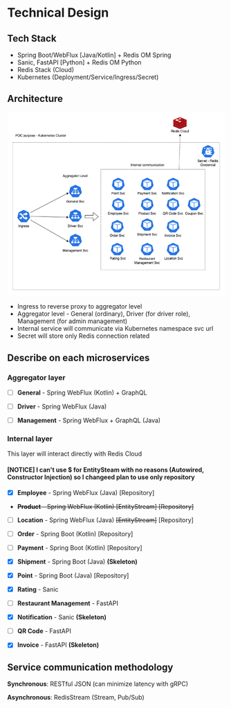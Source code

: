 # Technical Design

## Tech Stack

- Spring Boot/WebFlux [Java/Kotlin] + Redis OM Spring
- Sanic, FastAPI [Python] + Redis OM Python
- Redis Stack (Cloud)
- Kubernetes (Deployment/Service/Ingress/Secret)

## Architecture

![Architecture](Technical%20High-Level%20Architecture.drawio.png)

- Ingress to reverse proxy to aggregator level
- Aggregator level - General (ordinary), Driver (for driver role), Management (for admin management)
- Internal service will communicate via Kubernetes namespace svc url
- Secret will store only Redis connection related

## Describe on each microservices

### Aggregator layer

- [ ] **General** - Spring WebFlux (Kotlin) + GraphQL

- [ ] **Driver** - Spring WebFlux (Java)

- [ ] **Management** - Spring WebFlux + GraphQL (Java)

### Internal layer

This layer will interact directly with Redis Cloud
#### **[NOTICE] I can't use $ for EntitySteam with no reasons (Autowired, Constructor Injection) so I changeed plan to use only repository**

- [x] **Employee** - Spring WebFlux (Java) [Repository]

- ~~**Product** - Spring WebFlux (Kotlin) ~~[EntityStream]~~ [Repository]~~

- [ ] **Location** - Spring WebFlux (Java) ~~[EntityStream]~~ [Repository]

- [ ] **Order** - Spring Boot (Kotlin) [Repository]

- [ ] **Payment** - Spring Boot (Kotlin) [Repository]

- [x] **Shipment** - Spring Boot (Java) **(Skeleton)**

- [x] **Point** - Spring Boot (Java) [Repository]

- [x] **Rating** - Sanic

- [ ] **Restaurant Management** - FastAPI

- [x] **Notification** - Sanic **(Skeleton)**

- [ ] **QR Code** - FastAPI

- [x] **Invoice** - FastAPI **(Skeleton)**

## Service communication methodology

**Synchronous**: RESTful JSON (can minimize latency with gRPC)

**Asynchronous**: RedisStream (Stream, Pub/Sub)
